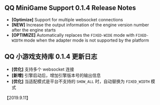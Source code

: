 ## QQ MiniGame Support 0.1.4 Release Notes
- **[Optimize]** Support for multiple websocket connections
- **[NEW]** Increase the output information of the engine version number after the engine starts
- **[OPTIMIZE]**  Automatically replaces the `FIXED-WIDE` mode with `FIXED-WIDTH` mode when the adapter mode is not supported by the platform

## QQ 小游戏支持库 0.1.4 更新日志
- **[优化]** 支持多个 websocket 连接
- **[新增]** 引擎启动后，增加引擎版本号的输出信息
- **[优化]** 当适配模式是平台不支持的 `SHOW_ALL` 时，自动替换为 `FIXED_WIDTH` 模式

【2019.9.11】
